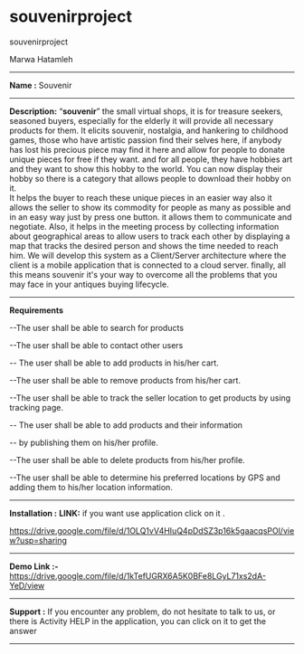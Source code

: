 # souvenirproject
souvenirproject


Marwa Hatamleh
**********************************
**Name :**
Souvenir

*********************************
**Description:**
“**souvenir**” the small virtual shops, it is for treasure seekers,  seasoned buyers, especially for the elderly it will provide all necessary products for them. It elicits souvenir, nostalgia, and hankering to childhood games, those who have artistic passion find their selves here, if anybody has lost his precious piece may find it here and allow for people to donate unique pieces for free if they want. and for all people, they have hobbies art and they want to show this hobby to the world. You can now display their hobby so there is a category that allows people to download their hobby on it.  
It helps the buyer to reach these unique pieces in an easier way also it allows the seller to show its commodity for people as many as possible and in an easy way just by press one button. it allows them to communicate and negotiate. Also, it helps in the meeting process by collecting information about geographical areas to allow users to track each other by displaying a map that tracks the desired person and shows the time needed to reach him. We will develop this system as a Client/Server architecture where the client is a mobile application that is connected to a cloud server. finally, all this means souvenir it's your way to overcome all the problems that you may face in your antiques buying lifecycle.
*******************************
**Requirements**

--The user shall be able to search for products

--The user shall be able to contact other users 

-- The user shall be able to add products in his/her cart.

--The user shall be able to remove products from his/her cart.

--The user shall be able to track the seller location to get products by using tracking page.

-- The user shall be able to add products and their information 

-- by publishing them on his/her profile.

--The user shall be able to delete products from his/her profile.

--The user shall be able to determine his preferred locations by GPS and adding them to his/her location information.


********************************
**Installation :**
**LINK:** if you want use application click on it .

https://drive.google.com/file/d/1OLQ1vV4HIuQ4pDdSZ3p16k5gaacqsPOl/view?usp=sharing

*****************************
**Demo Link :-**
https://drive.google.com/file/d/1kTefUGRX6A5K0BFe8LGyL71xs2dA-YeD/view

*****************************
**Support :**
If you encounter any problem, do not hesitate to talk to us, or there is Activity  HELP in the application, you can click on it to get the answer


****************************



